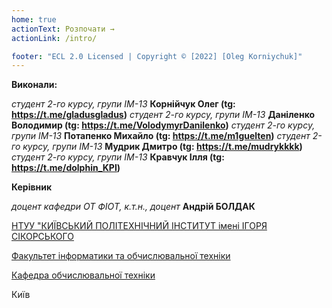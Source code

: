 ```yaml
---
home: true
actionText: Розпочати →
actionLink: /intro/

footer: "ECL 2.0 Licensed | Copyright © [2022] [Oleg Korniychuk]"
---
```



**Виконали:** 

*студент 2-го курсу, групи ІМ-13*<span padding-right:5em></span> **Корнійчук Олег (tg: https://t.me/gladusgladus)**
*студент 2-го курсу, групи ІМ-13*<span padding-right:5em></span> **Даніленко Володимир (tg: https://t.me/VolodymyrDanilenko)**
*студент 2-го курсу, групи ІМ-13*<span padding-right:5em></span> **Потапенко Михайло (tg: https://t.me/m1guelten)**
*студент 2-го курсу, групи ІМ-13*<span padding-right:5em></span> **Мудрик Дмитро (tg: https://t.me/mudrykkkk)**
*студент 2-го курсу, групи ІМ-13*<span padding-right:5em></span> **Кравчук Ілля (tg: https://t.me/dolphin_KPI)**



**Керівник**

*доцент кафедри ОТ ФІОТ, к.т.н., доцент*<span padding-right:5em></span> **Андрій БОЛДАК** 

[НТУУ "КИЇВСЬКИЙ ПОЛІТЕХНІЧНИЙ ІНСТИТУТ імені ІГОРЯ СІКОРСЬКОГО](https://kpi.ua/)

[Факультет інформатики та обчислювальної техніки](https://fiot.kpi.ua/)

[Кафедра обчислювальної техніки](https://comsys.kpi.ua/)

Київ
